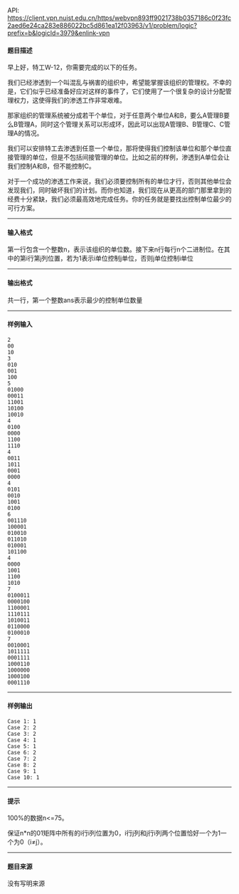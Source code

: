 API: https://client.vpn.nuist.edu.cn/https/webvpn893ff9021738b0357186c0f23fc2aed6e24ca283e886022bc5d861ea12f03963/v1/problem/logic?prefix=b&logicId=3979&enlink-vpn

#### 题目描述

早上好，特工W-12，你需要完成的以下的任务。

我们已经渗透到一个叫混乱与祸害的组织中，希望能掌握该组织的管理权。不幸的是，它们似乎已经准备好应对这样的事件了，它们使用了一个很复杂的设计分配管理权力，这使得我们的渗透工作非常艰难。

那家组织的管理系统被分成若干个单位，对于任意两个单位A和B，要么A管理B要么B管理A，同时这个管理关系可以形成环，因此可以出现A管理B、B管理C、C管理A的情况。

我们可以安排特工去渗透到任意一个单位，那将使得我们控制该单位和那个单位直接管理的单位，但是不包括间接管理的单位。比如之前的样例，渗透到A单位会让我们控制A和B，但不能控制C。

对于一个成功的渗透工作来说，我们必须要控制所有的单位才行，否则其他单位会发现我们，同时破坏我们的计划。而你也知道，我们现在从更高的部门那里拿到的经费十分紧缺，我们必须最高效地完成任务。你的任务就是要找出控制单位最少的可行方案。

---

#### 输入格式

第一行包含一个整数n，表示该组织的单位数。接下来n行每行n个二进制位。在其中的第i行第j列位置，若为1表示i单位控制j单位，否则j单位控制i单位

---

#### 输出格式

共一行，第一个整数ans表示最少的控制单位数量

---

#### 样例输入
```
2
00
10
3
010
001
100
5
01000
00011
11001
10100
10010
4
0100
0000
1100
1110
4
0011
1011
0001
0000
4
0101
0010
1001
0100
6
001110
100001
010010
011010
010001
101100
4
0000
1001
1100
1010
7
0100011
0000100
1100001
1110111
1010011
0110000
0100010
7
0010001
1011111
0001111
1000110
1000000
1000100
0001110

```

---

#### 样例输出
```
Case 1: 1
Case 2: 2
Case 3: 2
Case 4: 1
Case 5: 1
Case 6: 2
Case 7: 2
Case 8: 2
Case 9: 1
Case 10: 1

```

---

#### 提示

100%的数据n<=75。

保证n\*n的01矩阵中所有的i行i列位置为0，i行j列和j行i列两个位置恰好一个为1一个为0（i≠j）。

---

#### 题目来源

没有写明来源